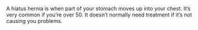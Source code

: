 A hiatus hernia is when part of your stomach moves up into your chest. It’s very common if you’re over 50. It doesn’t normally need treatment if it’s not causing you problems.